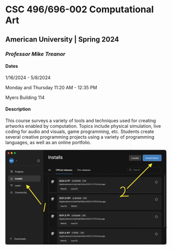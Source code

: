 # CSC 496/696-002 Computational Art
## American University | Spring 2024
### *Professor Mike Treanor*

#### Dates
1/16/2024 - 5/8/2024

Monday and Thursday 11:20 AM - 12:35 PM

Myers Building 114

#### Description
This course surveys a variety of tools and techniques used for creating artworks enabled by computation. Topics include physical simulation, live coding for audio and visuals, game programming, etc. Students create several creative programming projects using a variety of programming languages, as well as an online portfolio.

![The test image](images/test.png)